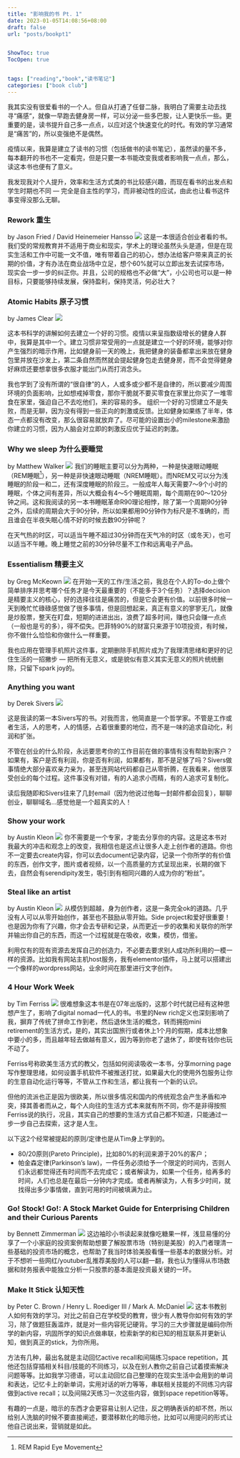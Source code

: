 ```yaml
---
title: "影响我的书 Pt. 1"
date: 2023-01-05T14:08:56+08:00
draft: false
url: "posts/bookpt1"


ShowToc: true
TocOpen: true


tags: ["reading","book","读书笔记"]
categories: ["book club"]
---
```



我其实没有很爱看书的一个人。但自从打通了任督二脉，我明白了需要主动去找寻“痛感“，就像一早跑去健身房一样，可以分泌一些多巴胺，让人更快乐一些。更重要的是，读书提升自己多一点点，以应对这个快速变化的时代。有效的学习通常是“痛苦”的，所以变强绝不是偶然。

疫情以来，我算是建立了读书的习惯（包括做书的读书笔记），虽然读的量不多，每本翻开的书也不一定看完，但是只要一本书能改变我或者影响我一点点，那么，读这本书也便有了意义。

我发现我对个人提升，效率和生活方式类的书比较感兴趣，而现在看书的出发点和学生时期也不同 — 完全是自主性的学习，而非被动性的应试，由此也让看书这件事变得没那么无聊。


### Rework 重生 
by Jason Fried / David Heinemeier Hansso
![](/img/rework.jpg)
这是一本很适合创业者看的书。我们受的常规教育并不适用于商业和现实，学术上的理论虽然头头是道，但是在现实生活和工作中可能一文不值，唯有带着自己的初心，想办法给客户带来真正的长期的价值，才有办法在商业战场中立足，想个60%就可以立即出发去试探市场，现实会一步一步的纠正你。并且，公司的规格也不必做“大”，小公司也可以是一种目标，只要能够持续发展，保持盈利，保持灵活，何必壮大？

### Atomic Habits 原子习惯 
by James Clear
![](/img/atomichabits.jpg)

这本书科学的讲解如何去建立一个好的习惯。疫情以来呈指数级增长的健身人群中，我算是其中一个。建立习惯非常受用的一点就是建立一个好的环境，能够对你产生强烈的暗示作用，比如健身前一天的晚上，我把健身的装备都拿出来放在健身包里并放在沙发上，第二条自然而然就会提起健身包走去健身房，而不会觉得健身好麻烦还要想拿很多衣服才能出门从而打消念头。

我也学到了没有所谓的“很自律”的人，人或多或少都不是自律的，所以要减少周围环境的负面影响，比如想戒掉零食，那你干脆就不要买零食在家里比你买了一堆零食在家里，强迫自己不去吃他们，来的容易的多。
组织一个好的习惯建立不是失败，而是无聊，因为没有得到一些正向的刺激或反馈。比如健身如果练了半年，体态一点都没有改变，那么很容易就放弃了。尽可能的设置出小的milestone来激励你建立的习惯，因为人脑会对立即的刺激反应优于延迟的刺激。

### Why we sleep 为什么要睡觉 
by Matthew Walker
![](/img/whywesleep.jpg)
我们的睡眠主要可以分为两种，一种是快速眼动睡眠（REM睡眠[^1]），另一种是非快速眼动睡眠（NREM睡眠）。而NREM又可以分为浅睡眠的阶段一和二，还有深度睡眠的阶段三。一般成年人每天需要7～9个小时的睡眠，个体之间有差异，所以大概会有4～5个睡眠周期，每个周期在90～120分钟之间。这和我阅读的另一本书睡眠革命R90理论相悖，除了第一个周期90分钟之外，后续的周期会大于90分钟，所以如果都用90分钟作为标尺是不准确的，而且谁会在半夜失眠心情不好的时候去数90分钟呢？

在天气热的时区，可以适当午睡不超过30分钟而在天气冷的时区（或冬天），也可以适当不午睡。晚上睡觉之前的30分钟尽量不工作和远离电子产品。

[^1]: REM Rapid Eye Movement

### Essentialism 精要主义 
by Greg McKeown
![](/img/essentialism.jpg)
在开始一天的工作/生活之前，我总在个人的To-do上做个简单排序并思考哪个任务才是今天最重要的（不能多于3个任务）？选择decision是精要主义的核心，好的选择往往是痛苦的，但是它会更有价值。以前很多时候一天到晚忙忙碌碌感觉做了很多事情，但是回想起来，真正有意义的寥寥无几，就像是炒股票，整天在盯盘，短期的进进出出，浪费了超多时间，赚也只会赚一点点（一般也是亏的多），得不偿失。巴菲特90%的财富只来源于10项投资，有时候，你不做什么恰恰和你做什么一样重要。

我也应用在管理手机照片这件事，定期删除手机照片成为了我理清思绪和更好的记住生活的一招撇步 — 把所有无意义，或是貌似有意义其实无意义的照片统统删除，只留下spark joy的。


### Anything you want 
by Derek Sivers
![](/img/anythingyouwant.jpg)

这是我读的第一本Sivers写的书。对我而言，他简直是一个哲学家。不管是工作或者生活，人的思考，人的情感，占着很重要的地位，而不是一味的追求自动化，利润和扩张。

不管在创业的什么阶段，永远要思考你的工作目前在做的事情有没有帮助到客户？如果有，客户是否有利润，你是否有利润，如果都有，那不是足够了吗？Sivers做事情绝大部分喜欢亲力亲为，甚至连网站代码都自己从零折腾，在我看来，他很享受创业的每个过程。这件事没有对错，有的人追求小而精，有的人追求可复制化。

读后我随即和Sivers往来了几封email（因为他说过他每一封邮件都会回复），聊聊创业，聊聊域名…感觉他是一个超真实的人！


### Show your work 
by Austin Kleon
![](/img/showyourwork.jpg)
你不需要是一个专家，才能去分享你的内容。这是这本书对我最大的冲击和观念上的改变，我相信也是这点让很多人走上创作者的道路。你也不一定要去create内容，你可以去document记录内容，记录一个你所学的有价值的东西，创作文字，图片或者视频，以一个高质量的方式呈现出来，长期的做下去，自然会有serendipity发生，吸引到有相同兴趣的人成为你的“粉丝”。


### Steal like an artist 
by Austin Kleon
![](/img/steallikeartist.jpg)
从模仿到超越，身为创作者，这是一条完全ok的道路。几乎没有人可以从零开始创作，甚至也不鼓励从零开始。Side project和爱好很重要！也是因为你有了兴趣，你才会去专研和记录，从而更近一步的收集和关联你的所学并输出你自己的东西，而这一个过程就是在吸收，收集，模仿，借鉴。

利用仅有的现有资源去发挥自己的创造力，不必要去要求别人成功所利用的一模一样的资源。比如我有网站主机host服务，我有elementor插件，马上就可以搭建出一个像样的wordpress网站，业余时间在那里进行文字创作。


### 4 Hour Work Week 
by Tim Ferriss
![](/img/4hworkweek.jpg)
很难想象这本书是在07年出版的，这那个时代就已经有这种思想产生了，影响了digital nomad一代人的书。书里的New rich定义也深刻影响了我，摒弃了传统了拼命工作到老，然后退休生活的概念，转而拥抱mini retirement的生活方式，是的，其实出国旅行或者休上1个月的假期，成本比想象中要小的多，而且越年轻去做越有意义，因为等到你老了退休了，即使有钱你也玩不动了。

Ferriss号称欧美生活方式的教父，包括如何阅读吸收一本书，分享morning page写作整理思绪，如何设置手机软件不被推送打扰，如果最大化的使用外包服务让你的生意自动化运行等等，不管从工作和生活，都让我有一个新的认识。

但他的流派也正是因为很欧美，所以很多情况和国内的传统观念会产生矛盾和冲突，择其善者而从之，每个人向往的生活方式本来就有所不同，你不是非得按照Ferriss说的执行，况且，其实自己的想要的生活方式自己都不知道，只能通过一步一步自己去探索，这才是人生。

以下这2个经常被提起的原则/定律也是从Tim身上学到的。

- 80/20原则(Pareto Principle)，比如80%的利润来源于20%的客户；
- 帕金森定律(Parkinson’s law)，一件任务必须给予一个限定的时间内，否则人们永远都觉得还有时间而不去完成它；或者解读为，如果一个任务，给再多的时间，人们也总是在最后一分钟内才完成。或者再解读为，人有多少时间，就找得出多少事情做，直到可用的时间被填满为止。

### Go! Stock! Go!: A Stock Market Guide for Enterprising Children and their Curious Parents 
by Bennett Zimmerman
![](/img/gostockgo.jpg)
这边袖珍小书读起来就像吃糖果一样，浅显易懂的分享了一个小家庭的投资案例帮助想要了解股票市场（特别是美股）的入门者理清一些基础的投资市场的概念，也帮助了我当时体验美股看懂一些基本的数据分析。对于不想听一些网红/youtuber乱推荐美股的人可以翻一翻，我也认为懂得从市场数据和财务报表中能独立分析一只股票的基本面是投资最关键的一环。


### Make It Stick 认知天性 
by Peter C. Brown / Henry L. Roediger III / Mark A. McDaniel
![](/img/makeitstick.jpg)
这本书教别人如何有效的学习。对比之前自己在学校受的教育，很少有人教导你如何有效的学习，除了做题狂轰滥炸，就是对一些内容死记硬背。学习的三大步骤就是编码你所学的新内容，巩固所学的知识点做串联，检索新学的和已知的相互联系并更新认知，做到真正的stick，为你所用。

方法有几种，最出名就是主动回忆active recall和间隔练习space repetition，其他还包括穿插相关科目/技能的不同练习，以及在别人教你之前自己试着摸索解决问题等等。比如我学习德语，可以主动回忆自己整理的在现实生活中会用到的单词和表达，记忆卡上的新单词，实用对话的听力等等，串联相关技能的不同练习内容做到active recall；以及间隔2天练习一次这些内容，做到space repetition等等。

有趣的一点是，暗示的东西才会更容易让别人记住，反之明确表诉的却不然，所以给别人洗脑的时候不要直接阐述，要潜移默化的暗示他，比如可以用提问的形式让他自己说出来，营销就是如此。
